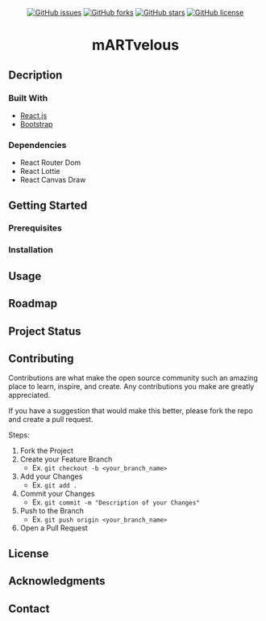 <p align='center'><a href="https://github.com/trieule50/martvelous/issues"><img alt="GitHub issues" src="https://img.shields.io/github/issues/trieule50/martvelous?style=for-the-badge"></a>
<a href="https://github.com/trieule50/martvelous/network"><img alt="GitHub forks" src="https://img.shields.io/github/forks/trieule50/martvelous?style=for-the-badge"></a>
<a href="https://github.com/trieule50/martvelous/stargazers"><img alt="GitHub stars" src="https://img.shields.io/github/stars/trieule50/martvelous?style=for-the-badge"></a>
<a href="https://github.com/trieule50/martvelous"><img alt="GitHub license" src="https://img.shields.io/github/license/trieule50/martvelous?style=for-the-badge"></a>
</p>

<h1 align='center'>mARTvelous</h1>

## Decription

### Built With

- [React.js](https://reactjs.org/)
- [Bootstrap](https://react-bootstrap.github.io/)

### Dependencies
- React Router Dom 
- React Lottie
- React Canvas Draw

## Getting Started

### Prerequisites

### Installation

## Usage

## Roadmap

## Project Status

## Contributing
Contributions are what make the open source community such an amazing place to learn, inspire, and create. Any contributions you make are greatly appreciated.

If you have a suggestion that would make this better, please fork the repo and create a pull request. 

Steps: 
1. Fork the Project
2. Create your Feature Branch
    - Ex. `git checkout -b <your_branch_name>`
3. Add your Changes
    - Ex. `git add .`
4. Commit your Changes
    - Ex. `git commit -m "Description of your Changes"`
5. Push to the Branch
    - Ex. `git push origin <your_branch_name>`
6. Open a Pull Request


## License

## Acknowledgments

## Contact

<!-- # Getting Started with Create React App

This project was bootstrapped with [Create React App](https://github.com/facebook/create-react-app).

## Available Scripts

In the project directory, you can run:

### `yarn start`

Runs the app in the development mode.\
Open [http://localhost:3000](http://localhost:3000) to view it in the browser.

The page will reload if you make edits.\
You will also see any lint errors in the console.

### `yarn test`

Launches the test runner in the interactive watch mode.\
See the section about [running tests](https://facebook.github.io/create-react-app/docs/running-tests) for more information.

### `yarn build`

Builds the app for production to the `build` folder.\
It correctly bundles React in production mode and optimizes the build for the best performance.

The build is minified and the filenames include the hashes.\
Your app is ready to be deployed!

See the section about [deployment](https://facebook.github.io/create-react-app/docs/deployment) for more information.

### `yarn eject`

**Note: this is a one-way operation. Once you `eject`, you can’t go back!**

If you aren’t satisfied with the build tool and configuration choices, you can `eject` at any time. This command will remove the single build dependency from your project.

Instead, it will copy all the configuration files and the transitive dependencies (webpack, Babel, ESLint, etc) right into your project so you have full control over them. All of the commands except `eject` will still work, but they will point to the copied scripts so you can tweak them. At this point you’re on your own.

You don’t have to ever use `eject`. The curated feature set is suitable for small and middle deployments, and you shouldn’t feel obligated to use this feature. However we understand that this tool wouldn’t be useful if you couldn’t customize it when you are ready for it.

## Learn More

You can learn more in the [Create React App documentation](https://facebook.github.io/create-react-app/docs/getting-started).

To learn React, check out the [React documentation](https://reactjs.org/).

### Code Splitting

This section has moved here: [https://facebook.github.io/create-react-app/docs/code-splitting](https://facebook.github.io/create-react-app/docs/code-splitting)

### Analyzing the Bundle Size

This section has moved here: [https://facebook.github.io/create-react-app/docs/analyzing-the-bundle-size](https://facebook.github.io/create-react-app/docs/analyzing-the-bundle-size)

### Making a Progressive Web App

This section has moved here: [https://facebook.github.io/create-react-app/docs/making-a-progressive-web-app](https://facebook.github.io/create-react-app/docs/making-a-progressive-web-app)

### Advanced Configuration

This section has moved here: [https://facebook.github.io/create-react-app/docs/advanced-configuration](https://facebook.github.io/create-react-app/docs/advanced-configuration)

### Deployment

This section has moved here: [https://facebook.github.io/create-react-app/docs/deployment](https://facebook.github.io/create-react-app/docs/deployment)

### `yarn build` fails to minify

This section has moved here: [https://facebook.github.io/create-react-app/docs/troubleshooting#npm-run-build-fails-to-minify](https://facebook.github.io/create-react-app/docs/troubleshooting#npm-run-build-fails-to-minify) -->
